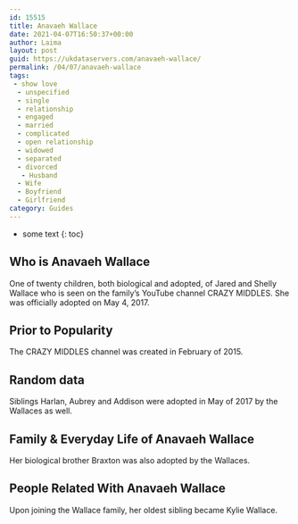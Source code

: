 ```yaml
---
id: 15515
title: Anavaeh Wallace
date: 2021-04-07T16:50:37+00:00
author: Laima
layout: post
guid: https://ukdataservers.com/anavaeh-wallace/
permalink: /04/07/anavaeh-wallace
tags:
 - show love
  - unspecified
  - single
  - relationship
  - engaged
  - married
  - complicated
  - open relationship
  - widowed
  - separated
  - divorced
   - Husband
  - Wife
  - Boyfriend
  - Girlfriend
category: Guides
---
```


* some text
{: toc}


## Who is Anavaeh Wallace
                  
                  
                  
One of twenty children, both biological and adopted, of Jared and Shelly Wallace who is seen on the family&#8217;s YouTube channel CRAZY MIDDLES. She was officially adopted on May 4, 2017.
                  
              
            
              
            
                
                
                
## Prior to Popularity
                  
                  
                  
The CRAZY MIDDLES channel was created in February of 2015.
                  
              
            
              
            
                
                
                
## Random data
                  
                  
                  
Siblings Harlan, Aubrey and Addison were adopted in May of 2017 by the Wallaces as well.
                  
              
            
              
            
                
                
                
## Family & Everyday Life of Anavaeh Wallace
                  
                  
                  
Her biological brother Braxton was also adopted by the Wallaces.
                  
              
            
              
            
                
                
                
## People Related With Anavaeh Wallace
                  
                  
                  
Upon joining the Wallace family, her oldest sibling became Kylie Wallace.
                  
              
            
              
            
                
              
            
              
              
            
            
              
            
          
          
          